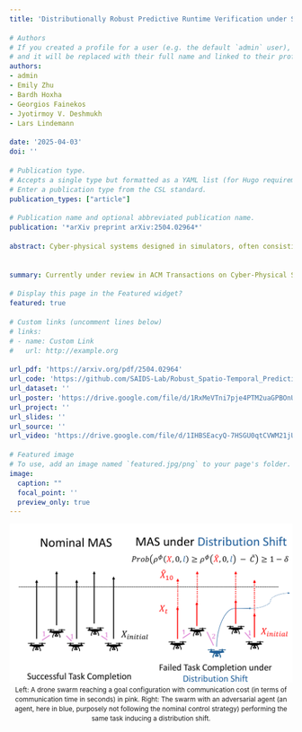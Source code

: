 ```yaml
---
title: 'Distributionally Robust Predictive Runtime Verification under Spatio-Temporal Logic Specifications'

# Authors
# If you created a profile for a user (e.g. the default `admin` user), write the username (folder name) here
# and it will be replaced with their full name and linked to their profile.
authors:
- admin
- Emily Zhu
- Bardh Hoxha
- Georgios Fainekos
- Jyotirmoy V. Deshmukh
- Lars Lindemann

date: '2025-04-03'
doi: ''

# Publication type.
# Accepts a single type but formatted as a YAML list (for Hugo requirements).
# Enter a publication type from the CSL standard.
publication_types: ["article"]

# Publication name and optional abbreviated publication name.
publication: '*arXiv preprint arXiv:2504.02964*'

abstract: Cyber-physical systems designed in simulators, often consisting of multiple interacting agents, behave differently in the real-world. We would like to verify these systems during runtime when they are deployed. Thus, we propose robust predictive runtime verification (RPRV) algorithms for (1) general stochastic CPS under signal temporal logic (STL) tasks, and (2) stochastic multi-agent systems (MAS) under spatio-temporal logic tasks. The RPRV problem presents the following challenges (1) there may not be sufficient data on the behavior of the deployed CPS, (2) predictive models based on design phase system trajectories may encounter distribution shift during real-world deployment, and (3) the algorithms need to scale to the complexity of MAS and be applicable to spatio-temporal logic tasks. To address these challenges, we assume knowledge of an upper bound on the statistical distance (in terms of an f-divergence) between the trajectory distributions of the system at deployment and design time. We are motivated by our prior work [1, 2] where we proposed an accurate and an interpretable RPRV algorithm for general CPS, which we here extend to the MAS setting and spatio-temporal logic tasks. Specifically, we use a learned predictive model to estimate the system behavior at runtime and robust conformal prediction to obtain probabilistic guarantees by accounting for distribution shifts. Building on [1], we perform robust conformal prediction over the robust semantics of spatio-temporal reach and escape logic (STREL) to obtain centralized RPRV algorithms for MAS. We empirically validate our results in a drone swarm simulator, where we show the scalability of our RPRV algorithms to MAS and analyze the impact of different trajectory predictors on the verification result. To the best of our knowledge, these are the first statistically valid algorithms for MAS under distribution shift.


summary: Currently under review in ACM Transactions on Cyber-Physical Systems

# Display this page in the Featured widget?
featured: true

# Custom links (uncomment lines below)
# links:
# - name: Custom Link
#   url: http://example.org

url_pdf: 'https://arxiv.org/pdf/2504.02964'
url_code: 'https://github.com/SAIDS-Lab/Robust_Spatio-Temporal_Predictive_Runtime_Verification'
url_dataset: ''
url_poster: 'https://drive.google.com/file/d/1RxMeVTni7pje4PTM2uaGPBOnUc5E1bPC/view?usp=drive_link'
url_project: ''
url_slides: ''
url_source: ''
url_video: 'https://drive.google.com/file/d/1IHBSEacyQ-7HSGU0qtCVWM21jUBh-eM4/view?usp=drive_link'

# Featured image
# To use, add an image named `featured.jpg/png` to your page's folder.
image:
  caption: ""
  focal_point: ''
  preview_only: true
---
```


<center>

![MKCT_workflow](featured.png)
<small>Left: A drone swarm reaching a goal configuration with communication cost (in terms of communication time in seconds) in pink. Right: The swarm with an adversarial agent (an agent, here in blue, purposely not following the nominal control strategy) performing the same task inducing a distribution shift.</small>

</center>
